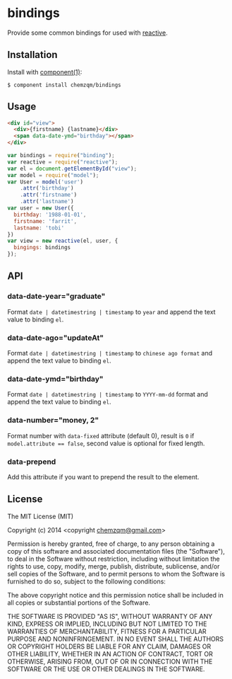 # bindings

  Provide some common bindings for used with [reactive](http://github.com/component/reactive).

## Installation

  Install with [component(1)](http://component.io):

    $ component install chemzqm/bindings

## Usage

``` html
<div id="view">
  <div>{firstname} {lastname}</div>
  <span data-date-ymd="birthday"></span>
</div>
```

``` js
var bindings = require("binding");
var reactive = require("reactive");
var el = document.getElementById("view");
var model = require("model");
var User = model('user')
    .attr('birthday')
    .attr('firstname')
    .attr('lastname')
var user = new User({
  birthday: '1988-01-01',
  firstname: 'farrit',
  lastname: 'tobi'
})
var view = new reactive(el, user, {
  bingings: bindings
});
```

## API

### data-date-year="graduate"

Format `date | datetimestring | timestamp` to `year` and append the text value to binding `el`.

### data-date-ago="updateAt"

Format `date | datetimestring | timestamp` to `chinese ago format` and append the text value to binding `el`.

### data-date-ymd="birthday"

Format `date | datetimestring | timestamp` to `YYYY-mm-dd` format and append the text value to binding `el`.

### data-number="money, 2"

Format number with `data-fixed` attribute (default 0), result is `0` if `model.attribute == false`, second value is optional for fixed length.

### data-prepend

Add this attribute if you want to prepend the result to the element.

## License

  The MIT License (MIT)

  Copyright (c) 2014 <copyright chemzqm@gmail.com>

  Permission is hereby granted, free of charge, to any person obtaining a copy
  of this software and associated documentation files (the "Software"), to deal
  in the Software without restriction, including without limitation the rights
  to use, copy, modify, merge, publish, distribute, sublicense, and/or sell
  copies of the Software, and to permit persons to whom the Software is
  furnished to do so, subject to the following conditions:

  The above copyright notice and this permission notice shall be included in
  all copies or substantial portions of the Software.

  THE SOFTWARE IS PROVIDED "AS IS", WITHOUT WARRANTY OF ANY KIND, EXPRESS OR
  IMPLIED, INCLUDING BUT NOT LIMITED TO THE WARRANTIES OF MERCHANTABILITY,
  FITNESS FOR A PARTICULAR PURPOSE AND NONINFRINGEMENT. IN NO EVENT SHALL THE
  AUTHORS OR COPYRIGHT HOLDERS BE LIABLE FOR ANY CLAIM, DAMAGES OR OTHER
  LIABILITY, WHETHER IN AN ACTION OF CONTRACT, TORT OR OTHERWISE, ARISING FROM,
  OUT OF OR IN CONNECTION WITH THE SOFTWARE OR THE USE OR OTHER DEALINGS IN
  THE SOFTWARE.
